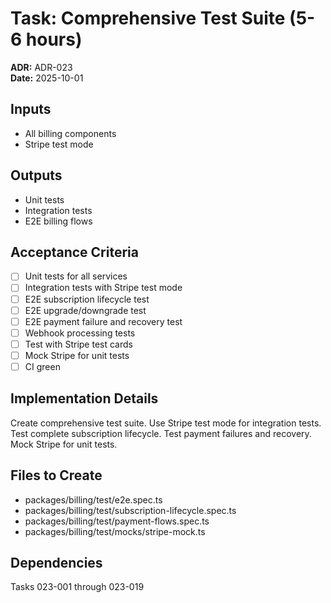 # Task: Comprehensive Test Suite (5-6 hours)
**ADR:** ADR-023  
**Date:** 2025-10-01

## Inputs
- All billing components
- Stripe test mode

## Outputs
- Unit tests
- Integration tests
- E2E billing flows

## Acceptance Criteria
- [ ] Unit tests for all services
- [ ] Integration tests with Stripe test mode
- [ ] E2E subscription lifecycle test
- [ ] E2E upgrade/downgrade test
- [ ] E2E payment failure and recovery test
- [ ] Webhook processing tests
- [ ] Test with Stripe test cards
- [ ] Mock Stripe for unit tests
- [ ] CI green

## Implementation Details
Create comprehensive test suite. Use Stripe test mode for integration tests. Test complete subscription lifecycle. Test payment failures and recovery. Mock Stripe for unit tests.

## Files to Create
- packages/billing/test/e2e.spec.ts
- packages/billing/test/subscription-lifecycle.spec.ts
- packages/billing/test/payment-flows.spec.ts
- packages/billing/test/mocks/stripe-mock.ts

## Dependencies
Tasks 023-001 through 023-019